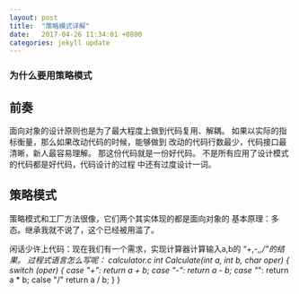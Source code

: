 ```yaml
---
layout: post
title:  "策略模式详解"
date:   2017-04-26 11:34:01 +0800
categories: jekyll update
---
```


### 为什么要用策略模式
## 前奏
面向对象的设计原则也是为了最大程度上做到代码复用、解耦。
如果以实际的指标衡量，那么如果改动代码的时候，能够做到
改动的代码行数最少，代码接口最清晰，新人最容易理解。
那这份代码就是一份好代码。
不是所有应用了设计模式的代码都是好代码，代码设计的过程
中还有过度设计一词。

## 策略模式
策略模式和工厂方法很像，它们两个其实体现的都是面向对象的
基本原理：多态。继承我就不说了，这个已经被用滥了。

闲话少许上代码：现在我们有一个需求，实现计算器计算输入a,b的 “+,-,*,/”的结果。
过程式语言怎么写呢：
calculator.c
    int Calculate(int a, int b, char oper)
    {
        switch (oper)
        {
            case "+":
                return a + b;
            case "-":
                return a - b;
            case "*":
                return a * b;
            calse "/"
                return a / b;
        }
    }